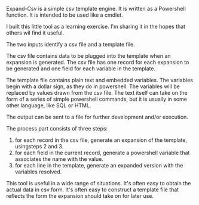 Expand-Csv is a simple csv template engine. It is written as a Powershell function. It is intended to be used like a cmdlet.

I built this little tool as a learning exercise.  I'm sharing it in the hopes that others wil find it  useful.

The two inputs identify a csv file and a template file.

The csv file contains data to be plugged into the template when an expansion is generated.  The csv file has one record for each expansion to be generated and one field for each variable in the template.

The template file contains plain text and embedded variables.  The variables begin with a dollar sign, as they do in powershell.  The variables will be replaced by values drawn from the csv file.  The text itself can take on the form of a series of simple powershell commands, but it is usually in some other language, like SQL or HTML.

The output can be sent to a file for further development and/or execution.  

The process part consists of three steps:

1.  for each record in the csv file,  generate an expansion of the template, usingsteps 2 and 3.
2.  for each field in the current record, generate a powershell variable that associates the name with the value.
3.  for each line in the template, generate an expanded version with the variables resolved.

This tool is useful in a wide range of situations.  It's often easy to obtain the actual data in csv form. It's often easy to construct a template file that reflects the form the expansion should take on for later use.  


